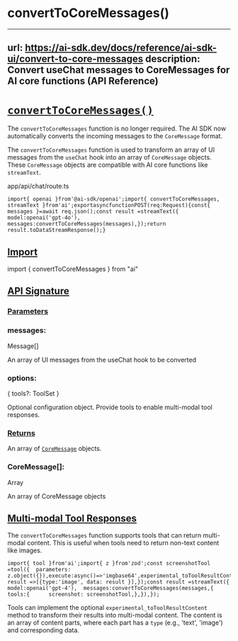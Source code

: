 # convertToCoreMessages()


---
url: https://ai-sdk.dev/docs/reference/ai-sdk-ui/convert-to-core-messages
description: Convert useChat messages to CoreMessages for AI core functions (API Reference)
---


# [`convertToCoreMessages()`](#converttocoremessages)


The `convertToCoreMessages` function is no longer required. The AI SDK now automatically converts the incoming messages to the `CoreMessage` format.

The `convertToCoreMessages` function is used to transform an array of UI messages from the `useChat` hook into an array of `CoreMessage` objects. These `CoreMessage` objects are compatible with AI core functions like `streamText`.

app/api/chat/route.ts

```
import{ openai }from'@ai-sdk/openai';import{ convertToCoreMessages, streamText }from'ai';exportasyncfunctionPOST(req:Request){const{ messages }=await req.json();const result =streamText({    model:openai('gpt-4o'),    messages:convertToCoreMessages(messages),});return result.toDataStreamResponse();}
```


## [Import](#import)


import { convertToCoreMessages } from "ai"


## [API Signature](#api-signature)



### [Parameters](#parameters)



### messages:


Message\[\]

An array of UI messages from the useChat hook to be converted


### options:


{ tools?: ToolSet }

Optional configuration object. Provide tools to enable multi-modal tool responses.


### [Returns](#returns)


An array of [`CoreMessage`](/docs/reference/ai-sdk-core/core-message) objects.


### CoreMessage\[\]:


Array

An array of CoreMessage objects


## [Multi-modal Tool Responses](#multi-modal-tool-responses)


The `convertToCoreMessages` function supports tools that can return multi-modal content. This is useful when tools need to return non-text content like images.

```
import{ tool }from'ai';import{ z }from'zod';const screenshotTool =tool({  parameters: z.object({}),execute:async()=>'imgbase64',experimental_toToolResultContent: result =>[{type:'image', data: result }],});const result =streamText({  model:openai('gpt-4'),  messages:convertToCoreMessages(messages,{    tools:{      screenshot: screenshotTool,},}),});
```

Tools can implement the optional `experimental_toToolResultContent` method to transform their results into multi-modal content. The content is an array of content parts, where each part has a `type` (e.g., 'text', 'image') and corresponding data.
